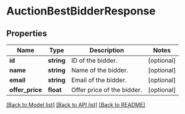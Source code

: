 # AuctionBestBidderResponse

## Properties
Name | Type | Description | Notes
------------ | ------------- | ------------- | -------------
**id** | **string** | ID of the bidder. | [optional] 
**name** | **string** | Name of the bidder. | [optional] 
**email** | **string** | Email of the bidder. | [optional] 
**offer_price** | **float** | Offer price of the bidder. | [optional] 

[[Back to Model list]](../README.md#documentation-for-models) [[Back to API list]](../README.md#documentation-for-api-endpoints) [[Back to README]](../README.md)


